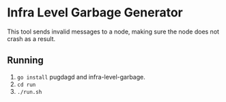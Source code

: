 # Infra Level Garbage Generator
This tool sends invalid messages to a node, making sure the node does not crash as a result.

## Running
 1. `go install` pugdagd and infra-level-garbage.
 2. `cd run`
 3. `./run.sh`


